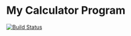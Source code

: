 # My Calculator Program
[![Build Status](https://app.travis-ci.com/okbWork/calc_example2.svg?branch=main)](https://app.travis-ci.com/okbWork/calc_example2)
